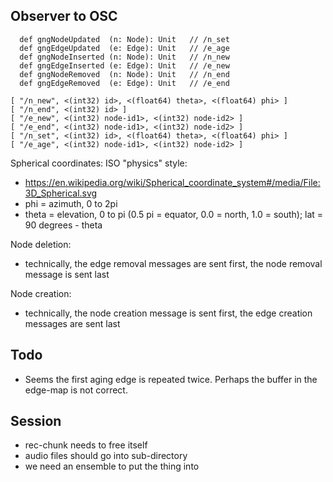 ## Observer to OSC

      def gngNodeUpdated  (n: Node): Unit   // /n_set
      def gngEdgeUpdated  (e: Edge): Unit   // /e_age
      def gngNodeInserted (n: Node): Unit   // /n_new
      def gngEdgeInserted (e: Edge): Unit   // /e_new
      def gngNodeRemoved  (n: Node): Unit   // /n_end
      def gngEdgeRemoved  (e: Edge): Unit   // /e_end

    [ "/n_new", <(int32) id>, <(float64) theta>, <(float64) phi> ]
    [ "/n_end", <(int32) id> ]
    [ "/e_new", <(int32) node-id1>, <(int32) node-id2> ]
    [ "/e_end", <(int32) node-id1>, <(int32) node-id2> ]
    [ "/n_set", <(int32) id>, <(float64) theta>, <(float64) phi> ]
    [ "/e_age", <(int32) node-id1>, <(int32) node-id2> ]
    
Spherical coordinates: ISO "physics" style: 

- https://en.wikipedia.org/wiki/Spherical_coordinate_system#/media/File:3D_Spherical.svg
- phi = azimuth, 0 to 2pi
- theta = elevation, 0 to pi (0.5 pi = equator, 0.0 = north, 1.0 = south); 
  lat = 90 degrees - theta

Node deletion:

- technically, the edge removal messages are sent first,
  the node removal message is sent last

Node creation:

- technically, the node creation message is sent first,
  the edge creation messages are sent last

## Todo

- Seems the first aging edge is repeated twice. Perhaps the buffer in the edge-map is not correct.

## Session

- rec-chunk needs to free itself
- audio files should go into sub-directory
- we need an ensemble to put the thing into
